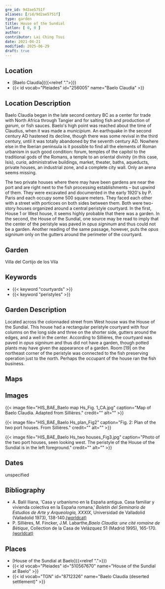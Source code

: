 ```yaml
---
gre_id: 9d2ae5751f
aliases: [/id/9d2ae5751f]
type: garden
title: House of the Sundial
latlon: [ 0, 0 ]
author:
contributor: Lai Ching Tsui
date: 2021-04-21
modified: 2025-06-29
draft: true
---
```


## Location

- [Baelo Claudia]({{<relref ".">}})
- {{< id vocab="Pleiades" id="256005" name="Baelo Claudia" >}}

## Location Description

Baelo Claudia began in the late second century BC as a center for trade with North Africa through Tangier and for salting fish and production of *garum*, or fish sauces. Baelo's high point was reached about the time of Claudius, when it was made a *municipium*. An earthquake in the second century AD hastened its decline, though there was some revival in the third century, until it was totally abandoned by the seventh century AD.  Nowhere else in the Iberian peninsula is it possible to find all the elements of Roman urbanism in such good condition: forum, temples of the capitol to the traditional gods of the Romans, a temple to an oriental divinity (in this case, Isis), *curia*, administrative buildings, market, theater, baths, aqueducts, private houses, an industrial zone, and a complete city wall.  Only an arena seems missing.

The two private houses where there may have been gardens are near the port and are right next to the fish processing establishments – but upwind of them.  They were excavated and documented in the early 1920's by P. Paris and each occupy some 500 square meters. They faced each other with a street with porticoes on both sides between them.  Both were two-story houses organized around a central peristyle courtyard. In the first, House 1 or West house, it seems highly probable that there was a garden.  In the second, the House of the Sundial, one source may be read to imply that the center of the peristyle was paved in *opus signinum* and thus could not be a garden. Another reading of the same passage, however, puts the *opus signinum* only on the gutters around the perimeter of the courtyard.
## Garden

Villa del Cortijo de los Vila

## Keywords

- {{< keyword "courtyards" >}}
- {{< keyword "peristyles" >}}

## Garden Description

Located across the colonnaded street from West house was the House of the Sundial.  This house had a rectangular peristyle courtyard with four columns on the long side and three on the shorter side, gutters around the edges, and a well in the center.  According to Sillières, the courtyard was paved in *opus signinum* and thus did not have a garden, though potted plants may have given the appearance of a garden.  Room [19] on the northeast corner of the peristyle was connected to the fish preserving operation just to the north.  Perhaps the occupant of the house ran the fish business.

## Maps

<!-- ## Plans -->

## Images

{{< image file="HIS_BAE_Baelo map Hs_Fig. 1_CA.jpg" caption="Map of Baelo Claudia. Adapted from Sillières." credit="" alt="" >}}

{{< image file="HIS_BAE_Baelo Hs_plan_Fig2" caption="Fig. 2: Plan of the two port houses. From Sillières." credit="" alt="" >}}

{{< image file="HIS_BAE_Baelo Hs_two houses_Fig3.jpg" caption="Photo of the two port houses, seen looking west. The peristyle of the House of the Sundial is in the left foreground." credit="" alt="" >}}

## Dates

unspecified

## Bibliography

* A. Balil Iliana, 'Casa y urbanismo en la España antigua. Casa familiar y vivienda colectiva en la España romana,' *Boletín del Seminario de Estudios de Arte y Arqueología, XXXIX*, Universidad de Valladolid (Valladolid 1973), 138-140.[(worldcat)](https://search.worldcat.org/title/7243478)
* P. Sillières, M. Fincker, J.M. Labarthe,*Baelo Claudia: une cité romaine de Bètique*, Collection de la Casa de Velázquez 51 (Madrid 1995), 165-170.[(worldcat)](https://search.worldcat.org/title/431871350)

## Places

- [House of the Sundial at Baelo]{{<relref ".">}})
- {{< id vocab="Pleiades" id="510567670" name="House of the Sundial at Baelo" >}}
- {{< id vocab="TGN" id="8712326" name="Baelo Claudia (deserted settlement)" >}}

